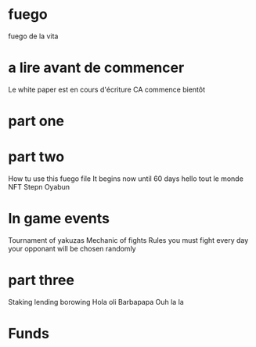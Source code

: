 # fuego
fuego de la vita
# a lire avant de commencer
Le white paper est en cours d'écriture
CA commence bientôt
# part one
# part two
How tu use this fuego file
It begins now until 60 days
hello tout le monde
NFT Stepn Oyabun
# In game events 
Tournament of yakuzas
Mechanic of fights
Rules
you must fight every day
your opponant will be chosen randomly
# part three
Staking
lending borowing
Hola oli
Barbapapa
Ouh la la
# Funds

